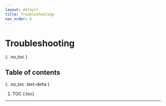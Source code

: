 ```yaml
---
layout: default
title: Troubleshooting
nav_order: 6
---
```


# Troubleshooting
{: .no_toc }

## Table of contents
{: .no_toc .text-delta }

1. TOC
{:toc}

---